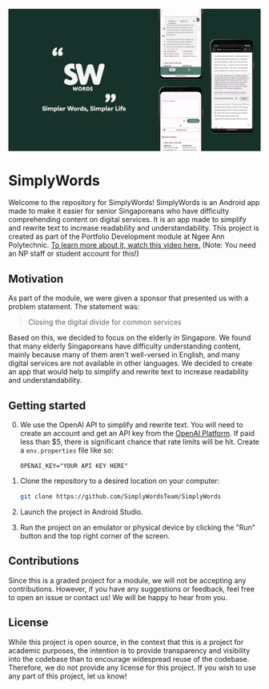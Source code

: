 ![](/docs/banner.webp)

# SimplyWords

Welcome to the repository for SimplyWords! SimplyWords is an Android app made to make it easier for senior Singaporeans who have difficulty comprehending content on digital services. It is an app made to simplify and rewrite text to increase readability and understandability. This project is created as part of the Portfolio Development module at Ngee Ann Polytechnic. [To learn more about it, watch this video here.](https://connectnpedu.sharepoint.com/:v:/s/PFDTeams/EavDLRo0MIZBnamYbZ2iyM8BUeMBfqcnR6a2OtUxP8VDcA?e=57koWJ&nav=eyJyZWZlcnJhbEluZm8iOnsicmVmZXJyYWxBcHAiOiJTdHJlYW1XZWJBcHAiLCJyZWZlcnJhbFZpZXciOiJTaGFyZURpYWxvZy1MaW5rIiwicmVmZXJyYWxBcHBQbGF0Zm9ybSI6IldlYiIsInJlZmVycmFsTW9kZSI6InZpZXcifX0%3D) (Note: You need an NP staff or student account for this!)

## Motivation

As part of the module, we were given a sponsor that presented us with a problem statement. The statement was:

> Closing the digital divide for common services

Based on this, we decided to focus on the elderly in Singapore. We found that many elderly Singaporeans have difficulty understanding content, mainly because many of them aren't well-versed in English, and many digital services are not available in other languages. We decided to create an app that would help to simplify and rewrite text to increase readability and understandability.

## Getting started

0. We use the OpenAI API to simplify and rewrite text. You will need to create an account and get an API key from the [OpenAI Platform](https://platform.openai.com/). If paid less than $5, there is significant chance that rate limits will be hit. Create a `env.properties` file like so:
   ```
   OPENAI_KEY="YOUR API KEY HERE"
   ```

1. Clone the repository to a desired location on your computer:

   ```sh
   git clone https://github.com/SimplyWordsTeam/SimplyWords
   ```

2. Launch the project in Android Studio.

3. Run the project on an emulator or physical device by clicking the "Run" button and the top right corner of the screen.

## Contributions

Since this is a graded project for a module, we will not be accepting any contributions. However, if you have any suggestions or feedback, feel free to open an issue or contact us! We will be happy to hear from you.

## License

While this project is open source, in the context that this is a project for academic purposes, the intention is to provide transparency and visibility into the codebase than to encourage widespread reuse of the codebase. Therefore, we do not provide any license for this project. If you wish to use any part of this project, let us know!
